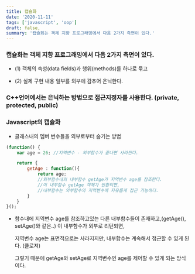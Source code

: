 ```yaml
---
title: 캡슐화
date: '2020-11-11'
tags: ['javascript', 'oop']
draft: false,
summary: '캡슐화는 객체 지향 프로그래밍에서 다음 2가지 측면이 있다.'
---
```


### 캡슐화는 객체 지향 프로그래밍에서 다음 2가지 측면이 있다.

- (1) 객체의 속성(data fields)과 행위(methods)를 하나로 묶고

- (2) 실제 구현 내용 일부를 외부에 감추어 은닉한다.

### C++언어에서는 은닉하는 방법으로 접근지정자를 사용한다. (private, protected, public)

### Javascript의 캡슐화

- 클래스내의 멤버 변수들을 외부로부터 숨기는 방법

```js
(function() {
    var age = 26; //지역변수 - 외부함수가 끝나면 사라진다.

    return {
        getAge : function(){
            return age;
            //외부함수내의 내부함수 getAge가 지역변수 age를 참조한다.
            //이 내부함수 getAge 객체가 반환되면,
            //내부함수는 외부함수의 지역변수에 자유롭게 접근 가능하다.
        }
    }
}();
```

- 함수내에 지역변수 age를 참조하고있는 다른 내부함수들이 존재하고,(getAge(), setAge()와 같은..) 이 내부함수가 외부로 리턴되면,

  지역변수 age는 표면적으로는 사라지지만, 내부함수는 계속해서 접근할 수 있게 된다. (클로져)

  그렇기 때문에 getAge와 setAge로 지역변수인 age를 제어할 수 있게 되는 방식이다.
